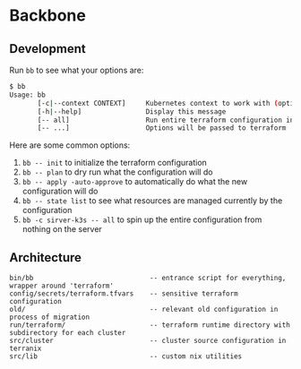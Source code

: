 # Backbone

## Development

Run `bb` to see what your options are:

``` sh
$ bb
Usage: bb
       [-c|--context CONTEXT]     Kubernetes context to work with (options: k3d-bunkbed sirver-k3s sirver-k8s)
       [-h|--help]                Display this message
       [-- all]                   Run entire terraform configuration in phases
       [-- ...]                   Options will be passed to terraform
```

Here are some common options:

1. `bb -- init` to initialize the terraform configuration
2. `bb -- plan` to dry run what the configuration will do
3. `bb -- apply -auto-approve` to automatically do what the new configuration will do
4. `bb -- state list` to see what resources are managed currently by the configuration
5. `bb -c sirver-k3s -- all` to spin up the entire configuration from nothing on the server

## Architecture

```text
bin/bb                             -- entrance script for everything, wrapper around 'terraform'
config/secrets/terraform.tfvars    -- sensitive terraform configuration
old/                               -- relevant old configuration in process of migration
run/terraform/                     -- terraform runtime directory with subdirectory for each cluster
src/cluster                        -- cluster source configuration in terranix
src/lib                            -- custom nix utilities
```
